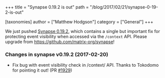+++
title = "Synapse 0.19.2 is out"
path = "/blog/2017/02/21/synapse-0-19-2-is-out"

[taxonomies]
author = ["Matthew Hodgson"]
category = ["General"]
+++

We just pushed <a href="https://github.com/matrix-org/synapse/releases">Synapse 0.19.2</a>, which contains a single but important fix for protecting event visibility when accessed via the <code>/context</code> API. Please upgrade from <a href="https://github.com/matrix-org/synapse">https://github.com/matrix-org/synapse</a>!
<div class="markdown-body">

### Changes in synapse v0.19.2 (2017-02-20)

<ul>
 	<li>Fix bug with event visibility check in /context/ API. Thanks to Tokodomo for pointing it out! (PR <a class="issue-link js-issue-link" href="https://github.com/matrix-org/synapse/pull/1929" data-url="https://github.com/matrix-org/synapse/issues/1929" data-id="208902437" data-error-text="Failed to load issue title" data-permission-text="Issue title is private">#1929</a>)</li>
</ul>
</div>
